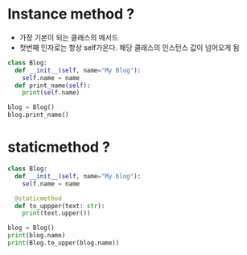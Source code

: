 # Instance method ?
- 가장 기본이 되는 클래스의 메서드
- 첫번째 인자로는 항상 self가온다. 해당 클래스의 인스턴스 값이 넘어오게 됨
```python
class Blog:
  def __init__(self, name="My Blog"):
    self.name = name
  def print_name(self):
    print(self.name)

blog = Blog()
blog.print_name()
```

# staticmethod ? 
```python
class Blog:
  def __init__(self, name="My blog"):
    self.name = name

  @staticmethod
  def to_uppper(text: str):
    print(text.upper())

blog = Blog()
print(blog.name)
print(Blog.to_upper(blog.name))
```
